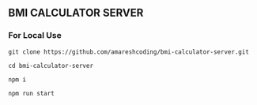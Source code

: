 ## BMI CALCULATOR SERVER

### For Local Use
```
git clone https://github.com/amareshcoding/bmi-calculator-server.git
```
```
cd bmi-calculator-server
```
```
npm i
```
```
npm run start
```
